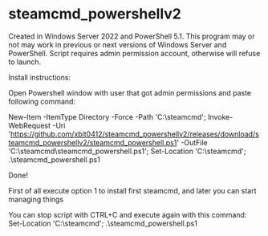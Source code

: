 # steamcmd_powershellv2


Created in Windows Server 2022 and PowerShell 5.1. This program may or not may work in previous or next versions of Windows Server and PowerShell.
Script requires admin permission account, otherwise will refuse to launch.

Install instructions:

Open Powershell window with user that got admin permissions and paste following command:

New-Item -ItemType Directory -Force -Path 'C:\steamcmd'; Invoke-WebRequest -Uri 'https://github.com/xbit0412/steamcmd_powershellv2/releases/download/steamcmd_powershellv2/steamcmd_powershell.ps1' -OutFile 'C:\steamcmd\steamcmd_powershell.ps1'; Set-Location 'C:\steamcmd'; .\steamcmd_powershell.ps1

Done! 

First of all execute option 1 to install first steamcmd, and later you can start managing things

You can stop script with CTRL+C and execute again with this command: Set-Location 'C:\steamcmd'; .\steamcmd_powershell.ps1
